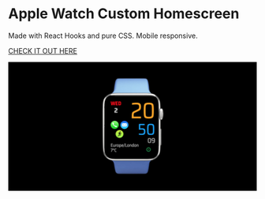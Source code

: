 # Apple Watch Custom Homescreen

Made with React Hooks and pure CSS. Mobile responsive.

[CHECK IT OUT HERE](https://kasjanhinc.github.io/AppleWatch/)

![Apple Watch](./src/img/watch.png)
